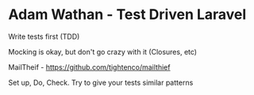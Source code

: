 # Adam Wathan - Test Driven Laravel

Write tests first (TDD)

Mocking is okay, but don't go crazy with it (Closures, etc)

MailTheif - https://github.com/tightenco/mailthief

Set up, Do, Check. Try to give your tests similar patterns
